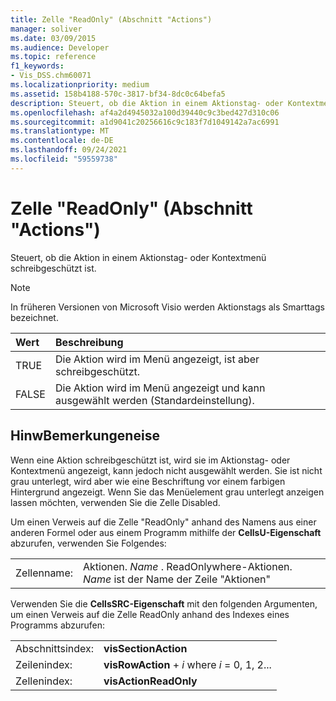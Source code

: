 ```yaml
---
title: Zelle "ReadOnly" (Abschnitt "Actions")
manager: soliver
ms.date: 03/09/2015
ms.audience: Developer
ms.topic: reference
f1_keywords:
- Vis_DSS.chm60071
ms.localizationpriority: medium
ms.assetid: 158b4188-570c-3817-bf34-8dc0c64befa5
description: Steuert, ob die Aktion in einem Aktionstag- oder Kontextmenü schreibgeschützt ist.
ms.openlocfilehash: af4a2d4945032a100d39440c9c3bed427d310c06
ms.sourcegitcommit: a1d9041c20256616c9c183f7d1049142a7ac6991
ms.translationtype: MT
ms.contentlocale: de-DE
ms.lasthandoff: 09/24/2021
ms.locfileid: "59559738"
---
```

# <a name="readonly-cell-actions-section"></a>Zelle "ReadOnly" (Abschnitt "Actions")

Steuert, ob die Aktion in einem Aktionstag- oder Kontextmenü schreibgeschützt ist. 
  
> [!NOTE]
> In früheren Versionen von Microsoft Visio werden Aktionstags als Smarttags bezeichnet. 
  
|**Wert**|**Beschreibung**|
|:-----|:-----|
|TRUE  <br/> |Die Aktion wird im Menü angezeigt, ist aber schreibgeschützt.  <br/> |
|FALSE  <br/> |Die Aktion wird im Menü angezeigt und kann ausgewählt werden (Standardeinstellung).  <br/> |
   
## <a name="remarks"></a>HinwBemerkungeneise

Wenn eine Aktion schreibgeschützt ist, wird sie im Aktionstag- oder Kontextmenü angezeigt, kann jedoch nicht ausgewählt werden. Sie ist nicht grau unterlegt, wird aber wie eine Beschriftung vor einem farbigen Hintergrund angezeigt. Wenn Sie das Menüelement grau unterlegt anzeigen lassen möchten, verwenden Sie die Zelle Disabled. 
  
Um einen Verweis auf die Zelle "ReadOnly" anhand des Namens aus einer anderen Formel oder aus einem Programm mithilfe der **CellsU-Eigenschaft** abzurufen, verwenden Sie Folgendes: 
  
|||
|:-----|:-----|
|Zellenname:  <br/> |Aktionen. *Name*  . ReadOnlywhere-Aktionen.  *Name*  ist der Name der Zeile "Aktionen"  <br/> |
   
Verwenden Sie die **CellsSRC-Eigenschaft** mit den folgenden Argumenten, um einen Verweis auf die Zelle ReadOnly anhand des Indexes eines Programms abzurufen: 
  
|||
|:-----|:-----|
|Abschnittsindex:  <br/> |**visSectionAction** <br/> |
|Zeilenindex:  <br/> |**visRowAction**  +   *i* where *i* = 0, 1, 2...  <br/> |
|Zellenindex:  <br/> |**visActionReadOnly** <br/> |
   

